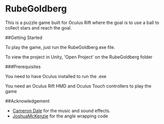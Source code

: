 # RubeGoldberg

This is a puzzle game built for Oculus Rift where the goal is to use a ball to collect stars and reach the goal.

##Getting Started

To play the game, just run the RubeGoldberg.exe file.

To view the project in Unity, 'Open Project' on the RubeGoldberg folder

###Prerequisites

You need to have Oculus installed to run the .exe

You need an Oculus Rift HMD and Oculus Touch controllers to play the game

##Acknowledgement

* [Cameron Dale](https://soundcloud.com/cameron-dale-3/) for the music and sound effects.
* [JoshuaMcKenzie](https://forum.unity.com/threads/solved-how-to-get-rotation-value-that-is-in-the-inspector.460310/) for the angle wrapping code